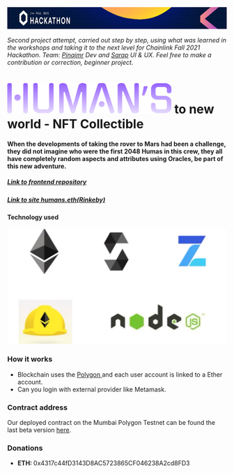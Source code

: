 <img  src="./imagen/Frame.jpg" width="830" height="50" >

*Second project attempt, carried out step by step, using what was learned in the workshops and taking it to the next level for Chainlink Fall 2021 Hackathon.*
_Team: [Pinajmr](https://www.linkedin.com/in/pinajmr/) Dev and [Sarap](https://www.linkedin.com/in/sarahrappeneau/) UI & UX. Feel free to make a contribution or correction, beginner project._

# <img  src="./imagen/Logo.png" width="377" height="70" > to new world - NFT Collectible

#### When the developments of taking the rover to Mars had been a challenge, they did not imagine who were the first 2048 Humas in this crew, they all have completely random aspects and attributes using Oracles, be part of this new adventure.


##### [Link to frontend repository](https://github.com/pinajmr/NFT-Collectible-Humans-Interface)
##### [Link to site humans.eth(Rinkeby)](https://bafybeihlpe7kpnaifm7tn4jdrm6z2kzc44kl6kvm5axhwnyz5tormchdpq.ipfs.infura-ipfs.io/#/)

#### Technology used
![alt text](./imagen/tecn.png "technology used")


### How it works
* Blockchain uses the [Polygon ](https://polygon.technology/) and each user account is linked to a Ether account.
* Can you login with external provider like Metamask.

### Contract address
Our deployed contract on the Mumbai Polygon Testnet can be found the last beta version [here](https://mumbai.polygonscan.com/address/0x481cc04ef52038B7b8157419D8F7e2D88A27e791).

### Donations

* <strong>ETH: </strong>0x4317c44fD3143D8AC5723865CF046238A2cd8FD3


